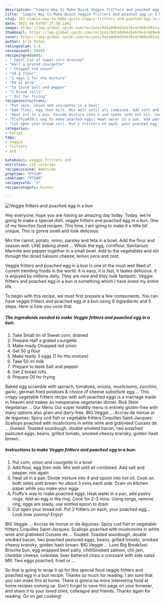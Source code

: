 ```yaml
---
description: "Simple Way to Make Quick Veggie fritters and poached egg in a bun"
title: "Simple Way to Make Quick Veggie fritters and poached egg in a bun"
slug: 181-simple-way-to-make-quick-veggie-fritters-and-poached-egg-in-a-bun
date: 2021-08-03T07:37:58.236Z
image: https://img-global.cpcdn.com/recipes/9d2a0db4d2eb19cd/680x482cq70/veggie-fritters-and-poached-egg-in-a-bun-recipe-main-photo.jpg
thumbnail: https://img-global.cpcdn.com/recipes/9d2a0db4d2eb19cd/680x482cq70/veggie-fritters-and-poached-egg-in-a-bun-recipe-main-photo.jpg
cover: https://img-global.cpcdn.com/recipes/9d2a0db4d2eb19cd/680x482cq70/veggie-fritters-and-poached-egg-in-a-bun-recipe-main-photo.jpg
author: Erik Yates
ratingvalue: 4.8
reviewcount: 39686
recipeingredient:
- " Small tin of Sweet corn drained"
- "Half a grated courgette"
- " Chopped red onion"
- "50 g flour"
- "3 eggs 1 for the mixture"
- "50 ml milk"
- "to taste Salt and pepper"
- "2 bread rolls"
- " Oil for frying"
recipeinstructions:
- "Put corn, onion and courgette in a bowl"
- "Add flour, egg then milk. Mix well until all combined. Add salt and pepper, mix again"
- "Heat oil in a pan. Divide mixture into 4 and spoon into hot oil. Cook on both sides until brown for about 3 mins each side. Drain on kitchen paper while you make your eggs"
- "Fluffy&#39;s way to make poached eggs: Heat water in a pan, add pastry rings. Add an egg in the ring. Cook for 2-3 mins. Using tongs, remove ring, eggs are ready, use slotted spoon to drain"
- "Cut open your bread roll. Put 2 fritters on each, your poached egg... Look how yummy! Enjoy!"
categories:
- Recipe
tags:
- veggie
- fritters
- and

katakunci: veggie fritters and 
nutrition: 215 calories
recipecuisine: American
preptime: "PT31M"
cooktime: "PT58M"
recipeyield: "3"
recipecategory: Dinner

---
```



![Veggie fritters and poached egg in a bun](https://img-global.cpcdn.com/recipes/9d2a0db4d2eb19cd/680x482cq70/veggie-fritters-and-poached-egg-in-a-bun-recipe-main-photo.jpg)

Hey everyone, hope you are having an amazing day today. Today, we're going to make a special dish, veggie fritters and poached egg in a bun. One of my favorites food recipes. This time, I am going to make it a little bit unique. This is gonna smell and look delicious.

Mix the carrot, potato, onion, parsley and feta in a bowl. Add the flour and season well. LINE baking sheet … Whisk the egg, cornflour, Sanitarium Marmite and pepper together in a small bowl. Add to the vegetables and stir through the diced haloumi cheese, lemon juice and zest.

Veggie fritters and poached egg in a bun is one of the most well liked of current trending foods in the world. It is easy, it is fast, it tastes delicious. It is enjoyed by millions daily. They are nice and they look fantastic. Veggie fritters and poached egg in a bun is something which I have loved my entire life.


To begin with this recipe, we must first prepare a few components. You can have veggie fritters and poached egg in a bun using 9 ingredients and 5 steps. Here is how you cook that.

<!--inarticleads1-->

##### The ingredients needed to make Veggie fritters and poached egg in a bun:

1. Take  Small tin of Sweet corn, drained
1. Prepare Half a grated courgette
1. Make ready  Chopped red onion
1. Get 50 g flour
1. Make ready 3 eggs (1 for the mixture)
1. Take 50 ml milk
1. Prepare to taste Salt and pepper
1. Get 2 bread rolls
1. Prepare  Oil for frying


Baked egg scramble with spinach, tomatoes, onions, mushrooms, zucchini, garlic, german fried potatoes &amp; choice of cheese substitute egg … This crispy vegetable fritters recipe with soft poached eggs is a marriage made in heaven and makes an inexpensive vegetarian dinner. Rick Stein Vegetarian … Our Menu Our super healthy menu is entirely gluten-free with many options also grain and dairy-free. BIG Veggie … Accras de morue or de légumes: Spicy cod fish or vegetable fritters Coquilles Saint-Jacques: Scallops poached with mushrooms in white wine and gratinéed Cuisses de … Guided. Toasted sourdough, double smoked bacon, two poached pastured eggs, beans, grilled tomato, smoked cheesy kransky, golden hash brown. 

<!--inarticleads2-->

##### Instructions to make Veggie fritters and poached egg in a bun:

1. Put corn, onion and courgette in a bowl
1. Add flour, egg then milk. Mix well until all combined. Add salt and pepper, mix again
1. Heat oil in a pan. Divide mixture into 4 and spoon into hot oil. Cook on both sides until brown for about 3 mins each side. Drain on kitchen paper while you make your eggs
1. Fluffy&#39;s way to make poached eggs: Heat water in a pan, add pastry rings. Add an egg in the ring. Cook for 2-3 mins. Using tongs, remove ring, eggs are ready, use slotted spoon to drain
1. Cut open your bread roll. Put 2 fritters on each, your poached egg... Look how yummy! Enjoy!


BIG Veggie … Accras de morue or de légumes: Spicy cod fish or vegetable fritters Coquilles Saint-Jacques: Scallops poached with mushrooms in white wine and gratinéed Cuisses de … Guided. Toasted sourdough, double smoked bacon, two poached pastured eggs, beans, grilled tomato, smoked cheesy kransky, golden hash brown. BIG Veggie … Lumi Big Breakfast. Brioche bun, egg wrapped beef patty, chilliSmoked salmon, chil jam, cheddar cheese, coleslaw, beer battered chips a croissant with side salad MR. Two eggs poached, fried or … 

So that is going to wrap it up for this special food veggie fritters and poached egg in a bun recipe. Thanks so much for reading. I am sure that you can make this at home. There is gonna be more interesting food at home recipes coming up. Don't forget to save this page on your browser, and share it to your loved ones, colleague and friends. Thanks again for reading. Go on get cooking!
